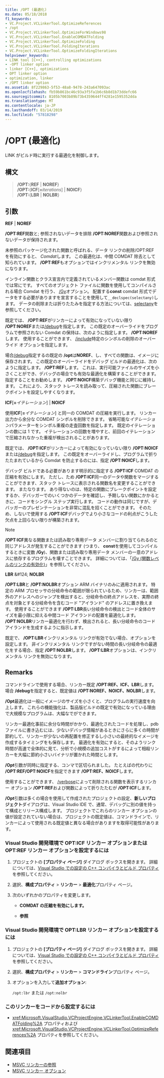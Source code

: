 ```yaml
---
title: /OPT (最適化)
ms.date: 05/18/2018
f1_keywords:
- VC.Project.VCLinkerTool.OptimizeReferences
- /opt
- VC.Project.VCLinkerTool.OptimizeForWindows98
- VC.Project.VCLinkerTool.EnableCOMDATFolding
- VC.Project.VCLinkerTool.OptimizeFolding
- VC.Project.VCLinkerTool.FoldingIterations
- VC.Project.VCLinkerTool.OptimizeFoldingIterations
helpviewer_keywords:
- LINK tool [C++], controlling optimizations
- -OPT linker option
- linker [C++], optimizations
- OPT linker option
- optimization, linker
- /OPT linker option
ms.assetid: 8f229863-5f53-48a8-9478-243a647093ac
ms.openlocfilehash: fb59b861bc46c93a3f5fa1b6c6b8d1b73ddefc66
ms.sourcegitcommit: 8105b7003b89b73b4359644ff4281e1595352dda
ms.translationtype: MT
ms.contentlocale: ja-JP
ms.lasthandoff: 03/14/2019
ms.locfileid: "57818298"
---
```

# <a name="opt-optimizations"></a>/OPT (最適化)

LINK がビルド時に実行する最適化を制御します。

## <a name="syntax"></a>構文

> **/OPT:**{**REF** | **NOREF**}<br/>
> **/OPT:**{**ICF**[**=**_iterations_] | **NOICF**}<br/>
> **/OPT:**{**LBR** | **NOLBR**}

## <a name="arguments"></a>引数

**REF** &#124; **NOREF**

**/OPT:REF**関数と; 参照されないデータを排除 **/OPT:NOREF**関数および参照されないデータが保持されます。

未参照のパッケージ化された関数と呼ばれる、データ リンクの削除/OPT:REF を有効にすると、 *Comdat*します。 この最適化は、中間 COMDAT 除去として知られています。 **/OPT:REF**もオプションではインクリメンタル リンクを無効になります。

インライン関数とクラス宣言内で定義されているメンバー関数は comdat 形式では常にです。 すべてのオブジェクト ファイルに関数を使用してコンパイルされる場合 Comdat を行う、 [/Gy](gy-enable-function-level-linking.md)オプション。 配置する**const** comdat 形式でデータをする必要がありますを宣言することを使用して`__declspec(selectany)`します。 データの削除または折りたたみを指定する方法については、[selectany](../../cpp/selectany.md)を参照してください。

既定では、 **/OPT:REF**がリンカーによって有効になっていない限り **/OPT:NOREF**または[/debug](debug-generate-debug-info.md)を指定します。 この既定のオーバーライドをプログラムで参照されない Comdat の保持は、次のように指定します。 **/OPT:NOREF**します。 使用することができます、 [/include](include-force-symbol-references.md)特定のシンボルの削除のオーバーライド オプションを指定します。

場合[/debug](debug-generate-debug-info.md)指定するの既定の **/opt**は**NOREF**、し、すべての関数は、イメージに保存されます。 この既定のオーバーライドをデバッグ ビルドの最適化は、次のように指定します。 **/OPT:REF**します。 これは、実行可能ファイルのサイズを小さくことができ、デバッグの場合でも有効な最適化を構築することができます。 指定することをお勧めします。 **/OPT:NOICF**構築デバッグ機能と同じに維持します。 これにより、スタック トレースを読み取って、圧縮された関数にブレークポイントを設定しやすくなります。

**ICF**\[**=**_イテレーション_] &#124; **NOICF**

使用**ICF**\[**=**_イテレーション_] と同一の COMDAT の圧縮を実行します。 リンカー出力から余分な COMDAT シンボルを削除できます。 省略可能な*イテレーション*パラメーターをシンボル重複の走査回数を指定します。 既定のイテレーションの数には 1 です。 イテレーションの回数を増やすと、前回のイテレーションで圧縮されなかった重複が検出されることがあります。

既定では、 **/OPT:ICF**がリンカーによって有効になっていない限り **/OPT:NOICF**または[/debug](debug-generate-debug-info.md)を指定します。 この既定をオーバーライドし、プログラムで折りたたまれているから Comdat を防止するのには、指定 **/OPT:NOICF**します。

デバッグ ビルドである必要があります明示的に指定する **/OPT:ICF** COMDAT の圧縮を有効にします。 ただし、ため **/OPT:ICF**同一のデータや関数をマージすることができます、スタック トレースに表示される関数名を変更することができます。 またなります。 あり得ないのは、特定の関数にブレークポイントを設定するか、デバッガーでのいくつかのデータを確認し、予期しない関数にかかるときに、コードをシングル ステップ実行します。 コードの動作は同じですが、デバッガーのプレゼンテーションを非常に混乱を招くことができます。 そのため、しないで使用する **/OPT:ICF**デバッグでより小さなコードの利点がこうした欠点を上回らない限りが構築されます。

> [!NOTE]
> **/OPT:ICF**異なる関数または読み取り専用データ メンバーに割り当てられるのと同じアドレスが発生することができます (つまり、 **const**を使用してコンパイルするときに変数 **/Gy**)、関数または読み取り専用データ メンバーの一意のアドレスに依存するプログラムを壊すことできます。 詳細については、「[/Gy (関数レベルのリンクの有効化)](gy-enable-function-level-linking.md)」を参照してください。

**LBR** &AMP;#124; **NOLBR**

**/OPT:LBR**と **/OPT:NOLBR**オプション ARM バイナリのみに適用されます。 特定の ARM プロセッサの分岐命令の範囲が限られているため、リンカーは、範囲外のアドレスへのジャンプを検出すると、分岐命令の終点アドレスを、実際の終点を対象とする分岐命令を含むコード "アイランド" のアドレスに置き換えます。 使用することができます **/OPT:LBR**長い分岐命令の検出とコード全体のサイズを最小限に抑える中間コード アイランドの配置を最適化します。 **/OPT:NOLBR**リンカー最適化を行わず、検出されると、長い分岐命令のコード アイランドを生成するように指示します。

既定で、 **/OPT:LBR**インクリメンタル リンクが有効でない場合、オプションを設定します。 非インクリメンタル リンクですがない時間の長い分岐命令の最適化をする場合、指定 **/OPT:NOLBR**します。 **/OPT:LBR**オプションは、インクリメンタル リンクを無効になります。

## <a name="remarks"></a>Remarks

コマンドラインで使用する場合、リンカー既定 **/OPT:REF、ICF、LBR**します。 場合 **/debug**を指定すると、既定値は **/OPT:NOREF、NOICF、NOLBR**します。

**/Opt**最適化は一般にイメージのサイズを小さくと、プログラムの実行速度を向上します。 これらの機能強化は、製品版ビルドの既定で有効になっている理由で大規模なプログラムは、大幅なでができます。

リンカー最適化事前に余分な時間がかかり、最適化されたコードを処理し、pdb ファイルに書き込むには、少ないデバッグ情報があるときにさらに多くの時間が節約して、リンカーが少ないの再配置を修正するし小さいの最終的なイメージを作成するタイミングをも保存します。 最適化を有効にすると、そのようリンク時間が高速で全体的に見て、分析で小規模の追加コストがするによって相殺リンカーを大幅に節約小さいバイナリが置かれた時間とします。

**/Opt**引数が同時に指定する、コンマで区切られました。 たとえばの代わりに **/OPT:REF/OPT:NOICF**を指定できます **/OPT:REF、NOICF**します。

使用することができます、 [/verbose](verbose-print-progress-messages.md)によって削除される関数を表示するリンカー オプション **/OPT:REF**および関数によって折りたたむが **/OPT:ICF**します。

**/Opt**引数は多くの場合を使用して作成されたプロジェクトの設定、**新しいプロジェクト**ダイアログは、Visual Studio IDE で、通常、デバッグに別の値を持って構成とリリース構成します。 プロジェクトでこれらのリンカー オプションの値が設定されていない場合は、プロジェクトの既定値は、コマンドラインで、リンカーによって使用される既定値と異なる場合がありますを取得可能性があります。

### <a name="to-set-the-opticf-or-optref-linker-option-in-the-visual-studio-development-environment"></a>Visual Studio 開発環境で OPT:ICF リンカー オプションまたは OPT:REF リンカー オプションを設定するには

1. プロジェクトの **[プロパティ ページ]** ダイアログ ボックスを開きます。 詳細については、[Visual Studio での設定の C++ コンパイラとビルド プロパティ](../working-with-project-properties.md)を参照してください。

1. 選択、**構成プロパティ** > **リンカー** > **最適化**プロパティ ページ。

1. 次のいずれかのプロパティを変更します。

   - **COMDAT の圧縮を有効にします。**

   - **参照**

### <a name="to-set-the-optlbr-linker-option-in-the-visual-studio-development-environment"></a>Visual Studio 開発環境で OPT:LBR リンカー オプションを設定するには

1. プロジェクトの **[プロパティ ページ]** ダイアログ ボックスを開きます。 詳細については、[Visual Studio での設定の C++ コンパイラとビルド プロパティ](../working-with-project-properties.md)を参照してください。

1. 選択、**構成プロパティ** > **リンカー** > **コマンドライン**プロパティ ページ。

1. オプションを入力して**追加オプション**:

   `/opt:lbr` または `/opt:nolbr`

### <a name="to-set-this-linker-option-programmatically"></a>このリンカーをコードから設定するには

- 
  <xref:Microsoft.VisualStudio.VCProjectEngine.VCLinkerTool.EnableCOMDATFolding%2A> プロパティおよび <xref:Microsoft.VisualStudio.VCProjectEngine.VCLinkerTool.OptimizeReferences%2A> プロパティを参照してください。

## <a name="see-also"></a>関連項目

- [MSVC リンカーの参照](linking.md)
- [MSVC リンカー オプション](linker-options.md)
